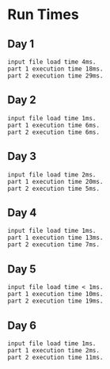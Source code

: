 # Run Times

## Day 1

```
input file load time 4ms.
part 1 execution time 18ms.
part 2 execution time 29ms.
```

## Day 2

```
input file load time 1ms.
part 1 execution time 6ms.
part 2 execution time 6ms.
```

## Day 3

```
input file load time 2ms.
part 1 execution time 20ms.
part 2 execution time 5ms.
```

## Day 4

```
input file load time 1ms.
part 1 execution time 13ms.
part 2 execution time 7ms.
```

## Day 5

```
input file load time < 1ms.
part 1 execution time 10ms.
part 2 execution time 19ms.
```

## Day 6

```
input file load time 1ms.
part 1 execution time 2ms.
part 2 execution time 11ms.
```

